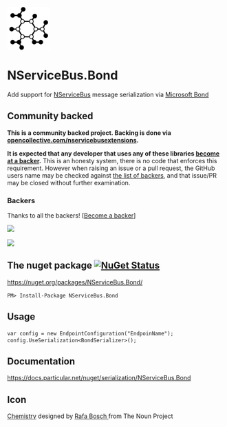 ![Icon](https://raw.githubusercontent.com/NServiceBusExtensions/NServiceBus.Bond/master/icon.png)

NServiceBus.Bond
===========================

Add support for [NServiceBus](https://docs.particular.net/nservicebus/) message serialization via [Microsoft Bond](https://microsoft.github.io/bond/manual/bond_cs.html)


<!--- StartOpenCollectiveBackers -->

## Community backed

**This is a community backed project. Backing is done via [opencollective.com/nservicebusextensions](https://opencollective.com/nservicebusextensions/).**

**It is expected that any developer that uses any of these libraries [become at a backer](https://opencollective.com/nservicebusextensions#contribute).** This is an honesty system, there is no code that enforces this requirement. However when raising an issue or a pull request, the GitHub users name may be checked against [the list of backers](https://github.com/NServiceBusExtensions/Home/blob/master/backers.md), and that issue/PR may be closed without further examination.


### Backers

Thanks to all the backers! [[Become a backer](https://opencollective.com/nservicebusextensions#contribute)]

<a href="https://opencollective.com/nservicebusextensions#contribute" target="_blank"><img src="https://opencollective.com/nservicebusextensions/tiers/backer.svg"></a>

[<img src="https://opencollective.com/nservicebusextensions/donate/button@2x.png?color=blue" width="200px">](https://opencollective.com/nservicebusextensions#contribute)

<!--- EndOpenCollectiveBackers -->


## The nuget package  [![NuGet Status](http://img.shields.io/nuget/v/NServiceBus.Bond.svg?style=flat)](https://www.nuget.org/packages/NServiceBus.Bond/)

https://nuget.org/packages/NServiceBus.Bond/

    PM> Install-Package NServiceBus.Bond


## Usage

```
var config = new EndpointConfiguration("EndpoinName");
config.UseSerialization<BondSerializer>();
```

## Documentation

https://docs.particular.net/nuget/serialization/NServiceBus.Bond

## Icon

<a href="https://thenounproject.com/term/Chemistry/107944/" target="_blank">Chemistry</a> designed by <a href="https://thenounproject.com/Externografico/" target="_blank">Rafa Bosch
</a> from The Noun Project